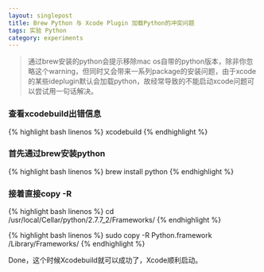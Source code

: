 ```yaml
---
layout: singlepost
title: Brew Python 与 Xcode Plugin 加载Python的冲突问题
tags: 实验 Python
category: experiments
---
```


> 通过brew安装的python会提示移除mac os自带的python版本，除非你忽略这个warning，但同时又会带来一系列package的安装问题，由于xcode的某些ideplugin默认会加载python，故经常导致的不能启动xcode问题可以尝试用一句话解决。

### 查看xcodebuild出错信息


{% highlight bash linenos %}
xcodebuild
{% endhighlight %}

### 首先通过brew安装python

{% highlight bash linenos %}
brew install python
{% endhighlight %}

### 接着直接copy -R


{% highlight bash linenos %}
cd /usr/local/Cellar/python/2.7.7_2/Frameworks/
{% endhighlight %}

{% highlight bash linenos %}
sudo copy -R Python.framework /Library/Frameworks/
{% endhighlight %}


Done，这个时候Xcodebuild就可以成功了，Xcode顺利启动。